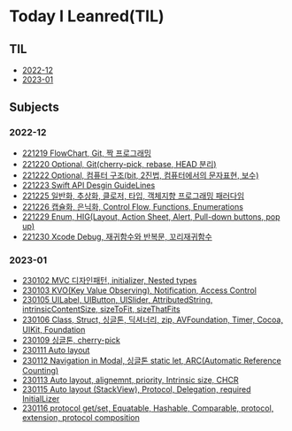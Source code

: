 # Today I Leanred(TIL)

## TIL
- [2022-12](https://github.com/seunghyunCheon/TIL/tree/main/2022-12)
- [2023-01](https://github.com/seunghyunCheon/TIL/tree/main/2023-01)
## Subjects
### 2022-12
- [221219 FlowChart, Git, 짝 프로그래밍](https://github.com/seunghyunCheon/TIL/blob/main/2022-12/221219%20FlowChart%2C%20Git%2C%20%EC%A7%9D%20%ED%94%84%EB%A1%9C%EA%B7%B8%EB%9E%98%EB%B0%8D.md)
- [221220 Optional, Git(cherry-pick, rebase, HEAD 분리)
](https://github.com/seunghyunCheon/TIL/blob/main/2022-12/221220%20Optional%2C%20Git(cherry-pick%2C%20rebase%2C%20HEAD%20%EB%B6%84%EB%A6%AC).md)
- [221222 Optional, 컴퓨터 구조(bit, 2진법, 컴퓨터에서의 문자표현, 보수)](https://github.com/seunghyunCheon/TIL/blob/main/2022-12/221222%20Optional%2C%20%EC%BB%B4%ED%93%A8%ED%84%B0%20%EA%B5%AC%EC%A1%B0(bit%2C%202%EC%A7%84%EB%B2%95%2C%20%EC%BB%B4%ED%93%A8%ED%84%B0%EC%97%90%EC%84%9C%EC%9D%98%20%EB%AC%B8%EC%9E%90%ED%91%9C%ED%98%84%2C%20%EB%B3%B4%EC%88%98).md)
- [221223 Swift API Desgin GuideLines](https://github.com/seunghyunCheon/TIL/blob/main/2022-12/221223%20Swift%20API%20Desgin%20GuideLines.md)
- [221225 일반화, 추상화, 클로저, 타입, 객체지향 프로그래밍 패러다임](https://github.com/seunghyunCheon/TIL/blob/main/2022-12/221225%20%EC%9D%BC%EB%B0%98%ED%99%94,%20%EC%B6%94%EC%83%81%ED%99%94,%20%ED%81%B4%EB%A1%9C%EC%A0%80,%20%ED%83%80%EC%9E%85,%20%EA%B0%9D%EC%B2%B4%EC%A7%80%ED%96%A5%20%ED%94%84%EB%A1%9C%EA%B7%B8%EB%9E%98%EB%B0%8D%20%ED%8C%A8%EB%9F%AC%EB%8B%A4%EC%9E%84.md)
- [221226 캡슐화, 은닉화, Control Flow, Functions, Enumerations](https://github.com/seunghyunCheon/TIL/blob/main/2022-12/221226%20%EC%BA%A1%EC%8A%90%ED%99%94%2C%20%EC%9D%80%EB%8B%89%ED%99%94%2C%20Control%20Flow%2C%20Functions%2C%20Enumerations.md)
- [221229 Enum, HIG(Layout, Action Sheet, Alert, Pull-down buttons, pop up)](https://github.com/seunghyunCheon/TIL/blob/main/2022-12/221229%20Enum%2C%20HIG(Layout%2C%20Action%20Sheet%2C%20Alert%2C%20Pull-down%20buttons%2C%20pop%20up).md)
- [221230 Xcode Debug, 재귀함수와 반복문, 꼬리재귀함수](https://github.com/seunghyunCheon/TIL/blob/main/2022-12/221230%20Xcode%20Debug%2C%20%EC%9E%AC%EA%B7%80%ED%95%A8%EC%88%98%EC%99%80%20%EB%B0%98%EB%B3%B5%EB%AC%B8%2C%20%EA%BC%AC%EB%A6%AC%EC%9E%AC%EA%B7%80%ED%95%A8%EC%88%98)

### 2023-01
- [230102 MVC 디자인패턴, initializer, Nested types](https://github.com/seunghyunCheon/TIL/blob/main/2023-01/230102%20MVC%20%EB%94%94%EC%9E%90%EC%9D%B8%ED%8C%A8%ED%84%B4%2C%20initializer%2C%20Nested%20types.md)
- [230103 KVO(Key Value Observing), Notification, Access Control](https://github.com/seunghyunCheon/TIL/blob/main/2023-01/230103%20KVO(Key%20Value%20Observing),%20Notification,%20Access%20Control.md)
- [230105 UILabel, UIButton, UISlider, AttributedString, intrinsicContentSize, sizeToFit, sizeThatFits](https://github.com/seunghyunCheon/TIL/blob/main/2023-01/230105%20UILabel%2C%20UIButton%2C%20UISlider%2C%20AttributedString%2C%20intrinsicContentSize%2C%20sizeToFit%2C%20sizeThatFits.md)
- [230106 Class, Struct, 싱글톤, 딕셔너리, zip, AVFoundation, Timer, Cocoa, UIKit, Foundation](https://github.com/seunghyunCheon/TIL/blob/main/2023-01/230106%20Class,%20Struct,%20%EC%8B%B1%EA%B8%80%ED%86%A4,%20%EB%94%95%EC%85%94%EB%84%88%EB%A6%AC,%20zip,%20AVFoundation,%20Timer,%20Cocoa,%20UIKit,%20Foundation.md)
- [230109 싱글톤, cherry-pick](https://github.com/seunghyunCheon/TIL/blob/main/2023-01/230109%20%EC%8B%B1%EA%B8%80%ED%86%A4,%20cherry-pick.md)
- [230111 Auto layout
](https://github.com/seunghyunCheon/TIL/blob/main/2023-01/230111%20Auto%20layout.md)
- [230112 Navigation in Modal, 싱글톤 static let, ARC(Automatic Reference Counting)](https://github.com/seunghyunCheon/TIL/blob/main/2023-01/230112%20Navigation%20in%20Modal%2C%20%EC%8B%B1%EA%B8%80%ED%86%A4%20static%20let%2C%20ARC(Automatic%20Reference%20Counting).md)
- [230113 Auto layout, alignemnt, priority, Intrinsic size, CHCR](https://github.com/seunghyunCheon/TIL/blob/main/2023-01/230113%20Auto%20layout%2C%20alignemnt%2C%20priority%2C%20Intrinsic%20size%2C%20CHCR.md)
- [230115 Auto layout (StackView), Protocol, Delegation, required InitialLizer](https://github.com/seunghyunCheon/TIL/blob/main/2023-01/230115%20Auto%20layout%20(StackView),%20Protocol,%20Delegation,%20required%20InitialLizer.md)
- [230116 protocol get/set, Equatable, Hashable, Comparable, protocol, extension, protocol composition](https://github.com/seunghyunCheon/TIL/blob/main/2023-01/230116%20protocol%20get%2C%20set%2C%20Equatable%2C%20Hashable%2C%20Comparable%2C%20protocol%2C%20extension%2C%20protocol%20composition.md)
